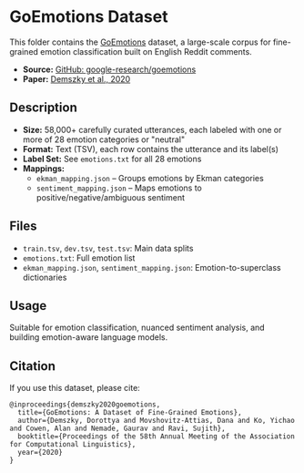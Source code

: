 # GoEmotions Dataset

This folder contains the [GoEmotions](https://github.com/google-research/google-research/tree/master/goemotions) dataset, a large-scale corpus for fine-grained emotion classification built on English Reddit comments.

- **Source:** [GitHub: google-research/goemotions](https://github.com/google-research/google-research/tree/master/goemotions)
- **Paper:** [Demszky et al., 2020](https://arxiv.org/abs/2005.00547)

## Description

- **Size:** 58,000+ carefully curated utterances, each labeled with one or more of 28 emotion categories or "neutral"
- **Format:** Text (TSV), each row contains the utterance and its label(s)
- **Label Set:** See `emotions.txt` for all 28 emotions
- **Mappings:**
  - `ekman_mapping.json` – Groups emotions by Ekman categories
  - `sentiment_mapping.json` – Maps emotions to positive/negative/ambiguous sentiment

## Files

- `train.tsv`, `dev.tsv`, `test.tsv`: Main data splits
- `emotions.txt`: Full emotion list
- `ekman_mapping.json`, `sentiment_mapping.json`: Emotion-to-superclass dictionaries

## Usage

Suitable for emotion classification, nuanced sentiment analysis, and building emotion-aware language models.

## Citation

If you use this dataset, please cite:

```
@inproceedings{demszky2020goemotions,
  title={GoEmotions: A Dataset of Fine-Grained Emotions},
  author={Demszky, Dorottya and Movshovitz-Attias, Dana and Ko, Yichao and Cowen, Alan and Nemade, Gaurav and Ravi, Sujith},
  booktitle={Proceedings of the 58th Annual Meeting of the Association for Computational Linguistics},
  year={2020}
}
```

